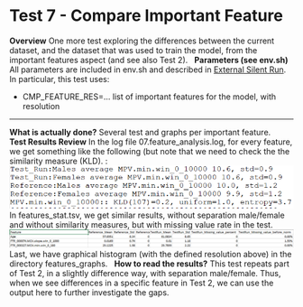# Test 7 - Compare Important Feature

**Overview**
One more test exploring the differences between the current dataset, and the dataset that was used to train the model, from the important features aspect (and see also Test 2).
 
**Parameters (see env.sh)**
All parameters are included in env.sh and described in [External Silent Run](http://confluence:8090/display/WIK/External+Silent+Run).
In particular, this test uses:
- CMP_FEATURE_RES=... list of important features for the model, with resolution 
****
**What is actually done?**
Several test and graphs per important feature.
 
**Test Results Review**
In the log file 07.feature_analysis.log, for every feature, we get something like the following (but note that we need to check the the similarity measure (KLD). :
<img src="/attachments/13926544/13926546.png"/>
In features_stat.tsv, we get similar results, without separation male/female and without similarity measures, but with missing value rate in the test.
<img src="/attachments/13926544/13926548.png"/>
Last, we have graphical histogram (with the defined resolution above) in the directory features_graphs.
 
**How to read the results?**
This test repeats part of Test 2, in a slightly difference way, with separation male/female. Thus, when we see differences in a specific feature in Test 2, we can use the output here to further investigate the gaps.
